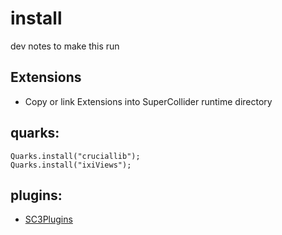# install

dev notes to make this run

## Extensions

- Copy or link Extensions into SuperCollider runtime directory

## quarks:

```supercollider
Quarks.install("cruciallib");
Quarks.install("ixiViews");
```

## plugins:

- [SC3Plugins](https://supercollider.github.io/sc3-plugins/)
